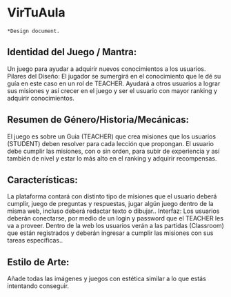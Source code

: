# VirTuAula
	*Design document.
## Identidad del Juego / Mantra: 
Un juego para ayudar a adquirir nuevos conocimientos a los usuarios.
Pilares del Diseño:
El jugador se sumergirá en el conocimiento que le dé su guía en este caso en un rol de TEACHER. Ayudará a otros usuarios a lograr sus misiones y así crecer en el juego y ser el usuario con mayor ranking y adquirir conocimientos.

## Resumen de Género/Historia/Mecánicas:
El juego es sobre un Guia (TEACHER) que crea misiones que los usuarios (STUDENT) deben resolver para cada lección que propongan.
El usuario debe cumplir las misiones, con o sin orden, para subir de experiencia y así también de nivel y estar lo más alto en el ranking y adquirir recompensas.

## Características: 
La plataforma contará con distinto tipo de misiones que el usuario deberá cumplir, juego de preguntas y respuestas, jugar algún juego dentro de la misma web, incluso deberá redactar texto o dibujar..
Interfaz: 
Los usuarios deberán conectarse, por medio de un login y password que el TEACHER les va a proveer. Dentro de la web los usuarios verán a las partidas (Classroom) que están registrados y deberán ingresar a cumplir las misiones con sus tareas específicas.. 

## Estilo de Arte: 
Añade todas las imágenes y juegos con estética similar a lo que estás intentando conseguir.
